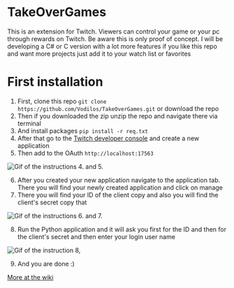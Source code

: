 # TakeOverGames
This is an extension for Twitch. Viewers can control your game or your pc through rewards on Twitch. Be aware this is only proof of concept. I will be developing a C# or C version with a lot more features if you like this repo and want more projects just add it to your watch list or favorites 

# First installation

1. First, clone this repo `git clone https://github.com/Vodilos/TakeOverGames.git` or download the repo
2. Then if you downloaded the zip unzip the repo and navigate there via terminal
3. And install packages `pip install -r req.txt`
4. After that go to the [Twitch developer console](https://dev.twitch.tv/console) and create a new application
5. Then add to the OAuth `http://localhost:17563`

![Gif of the instructions 4. and 5. ](https://media.giphy.com/media/z4aNsmEbVbvurWetOj/giphy.gif)

6. After you created your new application navigate to the application tab. There you will find your newly created application and click on manage
7. There you will find your ID of the client copy and also you will find the client's secret copy that

![Gif of the instructions 6. and 7.](https://media.giphy.com/media/MCLbxMfVpuOov3SAGh/giphy.gif)

8. Run the Python application and it will ask you first for the ID and then for the client's secret and then enter your login user name

![Gif of the instruction 8,](https://media.giphy.com/media/SUdU9yeToQs3K5iRZ7/giphy.gif)

9. And you are done :)

[More at the wiki](https://github.com/Vodilos/TakeOverGames/wiki)

